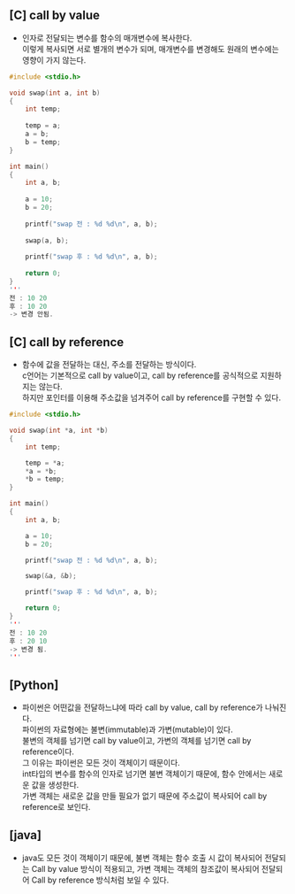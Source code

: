 ## [C] call by value
- 인자로 전달되는 변수를 함수의 매개변수에 복사한다.  
이렇게 복사되면 서로 별개의 변수가 되며, 매개변수를 변경해도 원래의 변수에는 영향이 가지 않는다.
``` c
#include <stdio.h>

void swap(int a, int b)
{
	int temp;
	
	temp = a;
	a = b;
	b = temp;
}

int main()
{
	int a, b;
	
	a = 10;
	b = 20;
	
	printf("swap 전 : %d %d\n", a, b);
	
	swap(a, b);
	
	printf("swap 후 : %d %d\n", a, b);
	
	return 0;
}
'''
전 : 10 20
후 : 10 20
-> 변경 안됨.
```

## [C] call by reference
- 함수에 값을 전달하는 대신, 주소를 전달하는 방식이다.  
c언어는 기본적으로 call by value이고, call by reference를 공식적으로 지원하지는 않는다.  
하지만 포인터를 이용해 주소값을 넘겨주어 call by reference를 구현할 수 있다.
``` c
#include <stdio.h>

void swap(int *a, int *b)
{
	int temp;

	temp = *a;
	*a = *b;
	*b = temp;
}

int main()
{
	int a, b;

	a = 10;
	b = 20;

	printf("swap 전 : %d %d\n", a, b);

	swap(&a, &b);

	printf("swap 후 : %d %d\n", a, b);

	return 0;
}
'''
전 : 10 20
후 : 20 10
-> 변경 됨.
'''
```

## [Python] 
- 파이썬은 어떤값을 전달하느냐에 따라 call by value, call by reference가 나눠진다.  
파이썬의 자료형에는 불변(immutable)과 가변(mutable)이 있다.  
불변의 객체를 넘기면 call by value이고, 가변의 객체를 넘기면 call by reference이다.  
그 이유는 파이썬은 모든 것이 객체이기 때문이다.  
int타입의 변수를 함수의 인자로 넘기면 불변 객체이기 때문에, 함수 안에서는 새로운 값을 생성한다.  
가변 객체는 새로운 값을 만들 필요가 없기 때문에 주소값이 복사되어 call by reference로 보인다. 

## [java]
- java도 모든 것이 객체이기 때문에, 불변 객체는 함수 호출 시 값이 복사되어 전달되는 Call by value 방식이 적용되고, 가변 객체는 객체의 참조값이 복사되어 전달되어 Call by reference 방식처럼 보일 수 있다.


